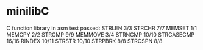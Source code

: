 # minilibC
C function library in asm
test passed:
STRLEN 3/3
STRCHR 7/7
MEMSET 1/1
MEMCPY 2/2
STRCMP 9/9
MEMMOVE 3/4
STRNCMP 10/10
STRCASECMP 16/16
RINDEX 10/11
STRSTR 10/10
STRPBRK 8/8
STRCSPN 8/8
